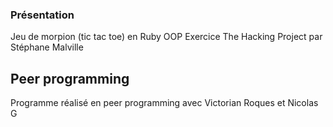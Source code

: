### Présentation

Jeu de morpion (tic tac toe) en Ruby OOP
Exercice The Hacking Project par Stéphane Malville

## Peer programming

Programme réalisé en peer programming avec Victorian Roques et Nicolas G